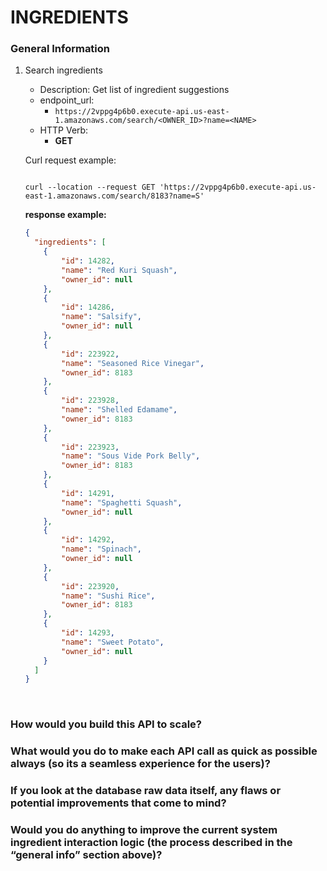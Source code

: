 INGREDIENTS
==========================

### General Information

1. Search ingredients
   - Description: Get list of ingredient suggestions
   - endpoint_url:
      - ```https://2vppg4p6b0.execute-api.us-east-1.amazonaws.com/search/<OWNER_ID>?name=<NAME>```
   - HTTP Verb:
       - **GET**
       
   Curl request example:
    ```commandline

   curl --location --request GET 'https://2vppg4p6b0.execute-api.us-east-1.amazonaws.com/search/8183?name=S'
   
    ```
   **response example:**
    ```json
    {
      "ingredients": [
        {
            "id": 14282,
            "name": "Red Kuri Squash",
            "owner_id": null
        },
        {
            "id": 14286,
            "name": "Salsify",
            "owner_id": null
        },
        {
            "id": 223922,
            "name": "Seasoned Rice Vinegar",
            "owner_id": 8183
        },
        {
            "id": 223928,
            "name": "Shelled Edamame",
            "owner_id": 8183
        },
        {
            "id": 223923,
            "name": "Sous Vide Pork Belly",
            "owner_id": 8183
        },
        {
            "id": 14291,
            "name": "Spaghetti Squash",
            "owner_id": null
        },
        {
            "id": 14292,
            "name": "Spinach",
            "owner_id": null
        },
        {
            "id": 223920,
            "name": "Sushi Rice",
            "owner_id": 8183
        },
        {
            "id": 14293,
            "name": "Sweet Potato",
            "owner_id": null
        }
      ]
    }
    ```
   <br>

### How would you build this API to scale?

### What would you do to make each API call as quick as possible always (so its a seamless experience for the users)?

### If you look at the database raw data itself, any flaws or potential improvements that come to mind?

### Would you do anything to improve the current system ingredient interaction logic (the process described in the “general info” section above)?

